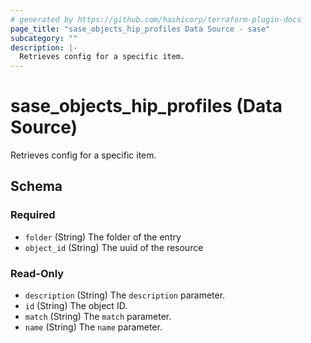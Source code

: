 ```yaml
---
# generated by https://github.com/hashicorp/terraform-plugin-docs
page_title: "sase_objects_hip_profiles Data Source - sase"
subcategory: ""
description: |-
  Retrieves config for a specific item.
---
```


# sase_objects_hip_profiles (Data Source)

Retrieves config for a specific item.



<!-- schema generated by tfplugindocs -->
## Schema

### Required

- `folder` (String) The folder of the entry
- `object_id` (String) The uuid of the resource

### Read-Only

- `description` (String) The `description` parameter.
- `id` (String) The object ID.
- `match` (String) The `match` parameter.
- `name` (String) The `name` parameter.


